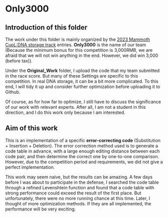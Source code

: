 # Only3000

## Introduction of this folder
The work under this folder is mainly organized by the [2023 Mammoth CupL:DNA storage track](https://micos.cngb.org/zh-hans/) entries. __Only3000__ is the name of our team \(Because the minimum bonus for this competition is 3,000RMB, we are afraid that we will not win anything in the end. However, we did win 3,000 \(before tax\)\).  

Under the __Original\_Work__ folder, I upload the code that my team submitted in the race score. But many of these Settings are specific to this competition. In real DNA storage, it can be a bit more complicated. To this end, I will tidy it up and consider further optimization before uploading it to Github.   

Of course, as for how far to optimize, I still have to discuss the significance of our work with relevant experts. After all, I am not a student in this direction, and I do this work only because I am interested.

## Aim of this work

This is an implementation of a specific __error-correcting code__ \(Substitution + Insertion + Deletion\). The error correction method used is to generate a code table in advance, with a large enough editing distance between each code pair, and then determine the correct one by one-to-one comparison. However, due to the competition period and requirements, we did not give a perfect implementation.  

This work may seem naive, but the results can be amazing. A few days before I was about to participate in the defense, I searched the code table through a refined Levenshtein function and found that a code table with strong performance could exceed the result of the first place. But unfortunately, there were no more running chance at this time. Later, I thought of more optimization methods. If they are all implemented, the performance will be very exciting.
